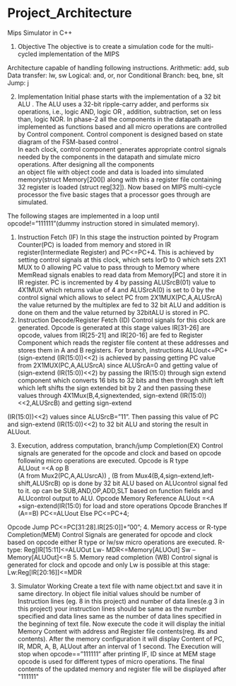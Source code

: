 # Project_Architecture
Mips Simulator in C++
       
1. Objective 
The objective is to create a simulation code for the multi-cycled implementation of the MIPS 
 
Architecture capable of handling following instructions. 
Arithmetic:                     add, sub 
Data transfer:                lw, sw 
Logical:                           and, or, nor 
Conditional Branch:     beq, bne, slt 
Jump:                              j 
 
 
2. Implementation 
Initial phase starts with the implementation of a 32 bit ALU . The ALU  uses a 32-bit ripple-carry
adder, and performs six operations, i.e., logic AND, logic OR ,  addition, subtraction, set on less 
than, logic NOR. In phase-2 all the components in the datapath are implemented as  functions 
based  and all micro operations are controlled by Control component. 
Control component is designed based on state diagram of the FSM-based control .  
In each clock, control component generates appropriate control signals needed by the 
components in the datapath and simulate micro operations. After designing all the components  
an  object file with object code and data is loaded into simulated memory(struct Memory[200[) 
along with this a register file containing 32 register is loaded (struct reg[32]). Now based on 
MIPS multi-cycle processor the five basic stages that a processor goes through are simulated. 




The following stages are implemented in a loop until opcode!=”111111”(dummy instruction 
stored in simulated memory). 

1. Instruction Fetch (IF) 
In this stage the instruction pointed by Program Counter(PC) is loaded from memory and stored 
in IR register(Intermediate Register) and PC<=PC+4. This is achieved by setting control signals at 
this clock, which sets IorD to 0 which sets 2X1 MUX to 0 allowing PC value to pass through to 
Memory where MemRead  signals enables to read  data from Memory[PC] and store it in IR 
register. PC is incremented by 4 by passing ALUSrcB(01) value to 4X1MUX which returns value 
of 4 and ALUSrcA(0)  is set to 0 by the control signal which allows to select PC from 
2X1MUX(PC,A,ALUSrcA) the value returned by the multiplex are fed to 32 bit ALU and addition 
is done on them and the value returned by 32bitALU is stored in PC.  
2. Instruction Decode/Register Fetch (ID) 
Control signals for this clock  are generated. Opcode is generated at this stage values IR[31-26] 
are opcode, values from IR[25-21] and IR[20-16] are fed to Register Component which reads the 
register file content at these addresses and stores them in A and B registers. For branch, 
instructions  ALUout<=PC+(sign-extend (IR(15:0))<<2) is achieved by passing getting PC value 
from 2X1MUX(PC,A,ALUSrcA) since ALUSrcA=0 and getting value of (sign-extend (IR(15:0))<<2) 
by passing the IR(15:0) through sign extend component which converts 16 bits to 32 bits and 
then through shift left which left shifts the sign extended bit by 2 and then passing these values 
through 4X1Mux(B,4,signextended, sign-extend (IR(15:0))<<2,ALUSrcB) and getting sign-extend 

(IR(15:0))<<2) values since ALUSrcB=”11”. Then passing this value of PC and sign-extend 
(IR(15:0))<<2) to 32 bit ALU and storing the result in ALUout. 
 
3. Execution, address computation, branch/jump Completion(EX) 
Control signals are generated for the opcode and clock and based on opcode following micro 
operations are executed. 
Opcode is R type  
ALUout =<A op B             
  (A from Mux2(PC,A,ALUsrcA)) ,  (B from Mux4(B,4,sign-extend,left-shift,ALUSrcB) 
op is done by 32 bit ALU based on ALUcontrol signal fed to it. 
op can be SUB,AND,OP,ADD,SLT based on function fields and ALUcontrol output to ALU. 
Opcode Memory Reference 
ALUout =<A +sign-extend(IR(15:0) for load and store operations 
Opcode Branches 
If (A==B) 
PC<=ALUout 
Else 
PC<=PC+4; 
 
 
 
Opcode Jump 
PC<=PC[31:28].IR[25:0]]+”00”; 
4. Memory access or R-type Completion(MEM) 
Control Signals are generated for opcode and clock based on opcode either R type or lw/sw 
micro operations are executed. 
R-type: Reg[IR[15:11]<=ALUOut 
Lw- MDR<=Memory[ALUOut] 
Sw –Memory[ALUOut]<=B 
5. Memory read completion (WB) 
Control signal is generated for clock and opcode and only Lw is possible at this stage: 
Lw:Reg[IR[20:16]]<=MDR 
 
 
 
 
 
 
3. Simulator Working 
Create a text file with name object.txt and save it in same directory. 
In object file initial values should be number of Instruction lines (eg. 8 in this project) and 
number of data lines(e.g 3 in this project) your instruction lines should be same as the number 
specified and data lines same as the number of data lines specified in the beginning of text file. 
Now execute the code it will display the initial Memory Content with address and Register file 
contents(reg. #s and contents). 
After the memory configuration it will display Content of PC, IR, MDR, A, B, ALUout after an 
interval of 1 second. 
The Execution will stop when opcode==”111111” after printing IF, ID since at MEM stage 
opcode is used for different types of micro operations. 
The final contents of the updated memory and register file will be  displayed after "111111"
